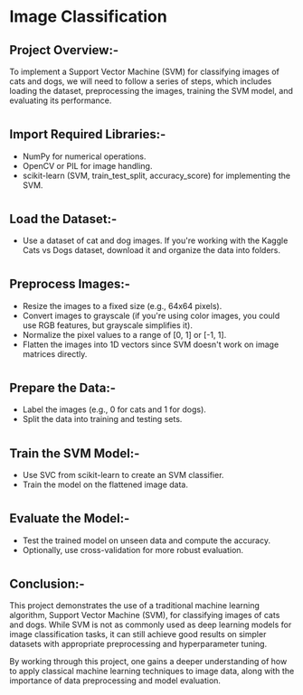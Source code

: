 # Image Classification
## Project Overview:-
To implement a Support Vector Machine (SVM) for classifying images of cats and dogs, we will need to follow a series of steps, which includes loading the dataset, preprocessing the images, training the SVM model, and evaluating its performance.
#
## Import Required Libraries:-
* NumPy for numerical operations.
* OpenCV or PIL for image handling.
* scikit-learn (SVM, train_test_split, accuracy_score) for implementing the SVM.
#
## Load the Dataset:-
* Use a dataset of cat and dog images. If you're working with the Kaggle Cats vs Dogs dataset, download it and organize the data into folders.
# 
## Preprocess Images:-
* Resize the images to a fixed size (e.g., 64x64 pixels).
* Convert images to grayscale (if you're using color images, you could use RGB features, but grayscale simplifies it).
* Normalize the pixel values to a range of [0, 1] or [-1, 1].
* Flatten the images into 1D vectors since SVM doesn't work on image matrices directly.
#
## Prepare the Data:-
* Label the images (e.g., 0 for cats and 1 for dogs).
* Split the data into training and testing sets.
#
## Train the SVM Model:-
* Use SVC from scikit-learn to create an SVM classifier.
* Train the model on the flattened image data.
#
## Evaluate the Model:-
* Test the trained model on unseen data and compute the accuracy.
* Optionally, use cross-validation for more robust evaluation.
#
## Conclusion:-
This project demonstrates the use of a traditional machine learning algorithm, Support Vector Machine (SVM), for classifying images of cats and dogs. While SVM is not as commonly used as deep learning models for image classification tasks, it can still achieve good results on simpler datasets with appropriate preprocessing and hyperparameter tuning.

By working through this project, one gains a deeper understanding of how to apply classical machine learning techniques to image data, along with the importance of data preprocessing and model evaluation.







